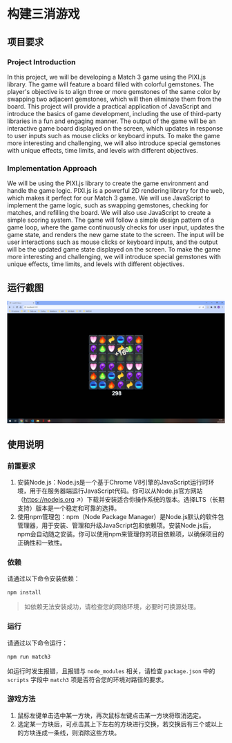 # 构建三消游戏

## 项目要求

### Project Introduction

In this project, we will be developing a Match 3 game using the PIXI.js library. The game will feature a board filled with colorful gemstones. The player's objective is to align three or more gemstones of the same color by swapping two adjacent gemstones, which will then eliminate them from the board. This project will provide a practical application of JavaScript and introduce the basics of game development, including the use of third-party libraries in a fun and engaging manner. The output of the game will be an interactive game board displayed on the screen, which updates in response to user inputs such as mouse clicks or keyboard inputs. To make the game more interesting and challenging, we will also introduce special gemstones with unique effects, time limits, and levels with different objectives.

### Implementation Approach

We will be using the PIXI.js library to create the game environment and handle the game logic. PIXI.js is a powerful 2D rendering library for the web, which makes it perfect for our Match 3 game. We will use JavaScript to implement the game logic, such as swapping gemstones, checking for matches, and refilling the board. We will also use JavaScript to create a simple scoring system. The game will follow a simple design pattern of a game loop, where the game continuously checks for user input, updates the game state, and renders the new game state to the screen. The input will be user interactions such as mouse clicks or keyboard inputs, and the output will be the updated game state displayed on the screen. To make the game more interesting and challenging, we will introduce special gemstones with unique effects, time limits, and levels with different objectives.

## 运行截图

![运行截图](./build/static/images/screenshot.jpg)


## 使用说明

### 前置要求

1. 安装Node.js：Node.js是一个基于Chrome V8引擎的JavaScript运行时环境，用于在服务器端运行JavaScript代码。你可以从Node.js官方网站（https://nodejs.org ↗）下载并安装适合你操作系统的版本。选择LTS（长期支持）版本是一个稳定和可靠的选择。
2. 使用npm管理包：npm（Node Package Manager）是Node.js默认的软件包管理器，用于安装、管理和升级JavaScript包和依赖项。安装Node.js后，npm会自动随之安装。你可以使用npm来管理你的项目依赖项，以确保项目的正确性和一致性。

### 依赖

请通过以下命令安装依赖：

```bash
npm install
```

> 如依赖无法安装成功，请检查您的网络环境，必要时可换源处理。

### 运行

请通过以下命令运行：

```bash
npm run match3
```

如运行时发生报错，且报错与 `node_modules` 相关，请检查 `package.json` 中的 `scripts` 字段中 `match3` 项是否符合您的环境对路径的要求。

### 游戏方法

1. 鼠标左键单击选中某一方块，再次鼠标左键点击某一方块将取消选定。
2. 选定某一方块后，可点击其上下左右的方块进行交换，若交换后有三个或以上的方块连成一条线，则消除这些方块。

